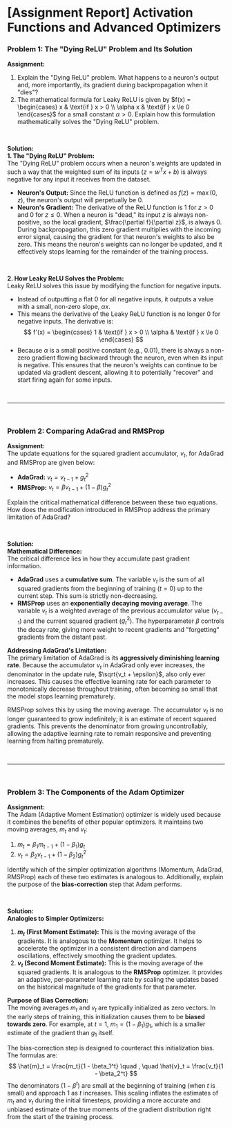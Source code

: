 # [Assignment Report] Activation Functions and Advanced Optimizers

### **Problem 1: The "Dying ReLU" Problem and Its Solution**

**Assignment:**
<br>
1.  Explain the "Dying ReLU" problem. What happens to a neuron's output and, more importantly, its gradient during backpropagation when it "dies"?
2.  The mathematical formula for Leaky ReLU is given by $f(x) = \begin{cases} x & \text{if } x > 0 \\ \alpha x & \text{if } x \le 0 \end{cases}$ for a small constant $\alpha > 0$. Explain how this formulation mathematically solves the "Dying ReLU" problem.

<br>

**Solution:**
<br>
**1. The "Dying ReLU" Problem:**
<br>
The "Dying ReLU" problem occurs when a neuron's weights are updated in such a way that the weighted sum of its inputs ($z = w^Tx + b$) is always negative for any input it receives from the dataset.
* **Neuron's Output:** Since the ReLU function is defined as $f(z) = \max(0, z)$, the neuron's output will perpetually be 0.
* **Neuron's Gradient:** The derivative of the ReLU function is 1 for $z>0$ and 0 for $z \le 0$. When a neuron is "dead," its input $z$ is always non-positive, so the local gradient, $\frac{\partial f}{\partial z}$, is always 0. During backpropagation, this zero gradient multiplies with the incoming error signal, causing the gradient for that neuron's weights to also be zero. This means the neuron's weights can no longer be updated, and it effectively stops learning for the remainder of the training process.

<br>

**2. How Leaky ReLU Solves the Problem:**
<br>
Leaky ReLU solves this issue by modifying the function for negative inputs.
* Instead of outputting a flat 0 for all negative inputs, it outputs a value with a small, non-zero slope, $\alpha x$.
* This means the derivative of the Leaky ReLU function is no longer 0 for negative inputs. The derivative is:
    $$
    f'(x) = \begin{cases} 1 & \text{if } x > 0 \\ \alpha & \text{if } x \le 0 \end{cases}
    $$
* Because $\alpha$ is a small positive constant (e.g., 0.01), there is always a non-zero gradient flowing backward through the neuron, even when its input is negative. This ensures that the neuron's weights can continue to be updated via gradient descent, allowing it to potentially "recover" and start firing again for some inputs.

<br>

---

<br>

### **Problem 2: Comparing AdaGrad and RMSProp**

**Assignment:**
<br>
The update equations for the squared gradient accumulator, $v_t$, for AdaGrad and RMSProp are given below:
* **AdaGrad:** $v_t = v_{t-1} + g_t^2$
* **RMSProp:** $v_t = \beta v_{t-1} + (1 - \beta) g_t^2$

Explain the critical mathematical difference between these two equations. How does the modification introduced in RMSProp address the primary limitation of AdaGrad?

<br>

**Solution:**
<br>
**Mathematical Difference:**
<br>
The critical difference lies in how they accumulate past gradient information.
* **AdaGrad** uses a **cumulative sum**. The variable $v_t$ is the sum of all squared gradients from the beginning of training ($t=0$) up to the current step. This sum is strictly non-decreasing.
* **RMSProp** uses an **exponentially decaying moving average**. The variable $v_t$ is a weighted average of the previous accumulator value ($v_{t-1}$) and the current squared gradient ($g_t^2$). The hyperparameter $\beta$ controls the decay rate, giving more weight to recent gradients and "forgetting" gradients from the distant past.

**Addressing AdaGrad's Limitation:**
<br>
The primary limitation of AdaGrad is its **aggressively diminishing learning rate**. Because the accumulator $v_t$ in AdaGrad only ever increases, the denominator in the update rule, $\sqrt{v_t + \epsilon}$, also only ever increases. This causes the effective learning rate for each parameter to monotonically decrease throughout training, often becoming so small that the model stops learning prematurely.

RMSProp solves this by using the moving average. The accumulator $v_t$ is no longer guaranteed to grow indefinitely; it is an estimate of recent squared gradients. This prevents the denominator from growing uncontrollably, allowing the adaptive learning rate to remain responsive and preventing learning from halting prematurely.

<br>

---

<br>

### **Problem 3: The Components of the Adam Optimizer**

**Assignment:**
<br>
The Adam (Adaptive Moment Estimation) optimizer is widely used because it combines the benefits of other popular optimizers. It maintains two moving averages, $m_t$ and $v_t$:
1.  $m_t = \beta_1 m_{t-1} + (1 - \beta_1) g_t$
2.  $v_t = \beta_2 v_{t-1} + (1 - \beta_2) g_t^2$

Identify which of the simpler optimization algorithms (Momentum, AdaGrad, RMSProp) each of these two estimates is analogous to. Additionally, explain the purpose of the **bias-correction** step that Adam performs.

<br>

**Solution:**
<br>
**Analogies to Simpler Optimizers:**
1.  **$m_t$ (First Moment Estimate):** This is the moving average of the gradients. It is analogous to the **Momentum** optimizer. It helps to accelerate the optimizer in a consistent direction and dampens oscillations, effectively smoothing the gradient updates.
2.  **$v_t$ (Second Moment Estimate):** This is the moving average of the squared gradients. It is analogous to the **RMSProp** optimizer. It provides an adaptive, per-parameter learning rate by scaling the updates based on the historical magnitude of the gradients for that parameter.

**Purpose of Bias Correction:**
<br>
The moving averages $m_t$ and $v_t$ are typically initialized as zero vectors. In the early steps of training, this initialization causes them to be **biased towards zero**. For example, at $t=1$, $m_1 = (1-\beta_1)g_1$, which is a smaller estimate of the gradient than $g_1$ itself.

The bias-correction step is designed to counteract this initialization bias. The formulas are:
$$
\hat{m}_t = \frac{m_t}{1 - \beta_1^t} \quad , \quad \hat{v}_t = \frac{v_t}{1 - \beta_2^t}
$$
The denominators $(1-\beta^t)$ are small at the beginning of training (when $t$ is small) and approach 1 as $t$ increases. This scaling inflates the estimates of $m_t$ and $v_t$ during the initial timesteps, providing a more accurate and unbiased estimate of the true moments of the gradient distribution right from the start of the training process.